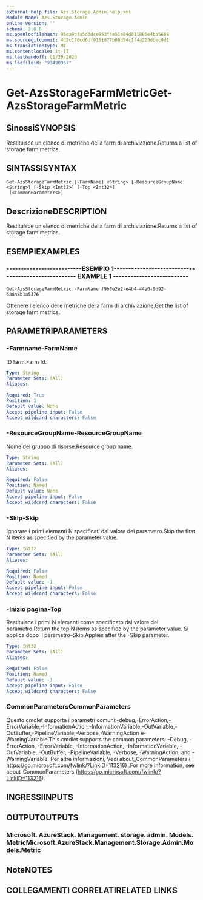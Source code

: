 ```yaml
---
external help file: Azs.Storage.Admin-help.xml
Module Name: Azs.Storage.Admin
online version: ''
schema: 2.0.0
ms.openlocfilehash: 95ea9afa5d3dce953f4e51e84d011886e4ba5688
ms.sourcegitcommit: 4d2c178cd6df9151877b08d54c1f4a228dbec9d1
ms.translationtype: MT
ms.contentlocale: it-IT
ms.lasthandoff: 01/29/2020
ms.locfileid: "93490957"
---
```

# <span data-ttu-id="2f868-101">Get-AzsStorageFarmMetric</span><span class="sxs-lookup"><span data-stu-id="2f868-101">Get-AzsStorageFarmMetric</span></span>

## <span data-ttu-id="2f868-102">Sinossi</span><span class="sxs-lookup"><span data-stu-id="2f868-102">SYNOPSIS</span></span>
<span data-ttu-id="2f868-103">Restituisce un elenco di metriche della farm di archiviazione.</span><span class="sxs-lookup"><span data-stu-id="2f868-103">Returns a list of storage farm metrics.</span></span>

## <span data-ttu-id="2f868-104">SINTASSI</span><span class="sxs-lookup"><span data-stu-id="2f868-104">SYNTAX</span></span>

```
Get-AzsStorageFarmMetric [-FarmName] <String> [-ResourceGroupName <String>] [-Skip <Int32>] [-Top <Int32>]
 [<CommonParameters>]
```

## <span data-ttu-id="2f868-105">Descrizione</span><span class="sxs-lookup"><span data-stu-id="2f868-105">DESCRIPTION</span></span>
<span data-ttu-id="2f868-106">Restituisce un elenco di metriche della farm di archiviazione.</span><span class="sxs-lookup"><span data-stu-id="2f868-106">Returns a list of storage farm metrics.</span></span>

## <span data-ttu-id="2f868-107">ESEMPI</span><span class="sxs-lookup"><span data-stu-id="2f868-107">EXAMPLES</span></span>

### <span data-ttu-id="2f868-108">--------------------------ESEMPIO 1--------------------------</span><span class="sxs-lookup"><span data-stu-id="2f868-108">-------------------------- EXAMPLE 1 --------------------------</span></span>
```
Get-AzsStorageFarmMetric -FarmName f9b8e2e2-e4b4-44e0-9d92-6a848b1a5376
```

<span data-ttu-id="2f868-109">Ottenere l'elenco delle metriche della farm di archiviazione.</span><span class="sxs-lookup"><span data-stu-id="2f868-109">Get the list of storage farm metrics.</span></span>

## <span data-ttu-id="2f868-110">PARAMETRI</span><span class="sxs-lookup"><span data-stu-id="2f868-110">PARAMETERS</span></span>

### <span data-ttu-id="2f868-111">-Farmname</span><span class="sxs-lookup"><span data-stu-id="2f868-111">-FarmName</span></span>
<span data-ttu-id="2f868-112">ID farm.</span><span class="sxs-lookup"><span data-stu-id="2f868-112">Farm Id.</span></span>

```yaml
Type: String
Parameter Sets: (All)
Aliases: 

Required: True
Position: 1
Default value: None
Accept pipeline input: False
Accept wildcard characters: False
```

### <span data-ttu-id="2f868-113">-ResourceGroupName</span><span class="sxs-lookup"><span data-stu-id="2f868-113">-ResourceGroupName</span></span>
<span data-ttu-id="2f868-114">Nome del gruppo di risorse.</span><span class="sxs-lookup"><span data-stu-id="2f868-114">Resource group name.</span></span>

```yaml
Type: String
Parameter Sets: (All)
Aliases: 

Required: False
Position: Named
Default value: None
Accept pipeline input: False
Accept wildcard characters: False
```

### <span data-ttu-id="2f868-115">-Skip</span><span class="sxs-lookup"><span data-stu-id="2f868-115">-Skip</span></span>
<span data-ttu-id="2f868-116">Ignorare i primi elementi N specificati dal valore del parametro.</span><span class="sxs-lookup"><span data-stu-id="2f868-116">Skip the first N items as specified by the parameter value.</span></span>

```yaml
Type: Int32
Parameter Sets: (All)
Aliases: 

Required: False
Position: Named
Default value: -1
Accept pipeline input: False
Accept wildcard characters: False
```

### <span data-ttu-id="2f868-117">-Inizio pagina</span><span class="sxs-lookup"><span data-stu-id="2f868-117">-Top</span></span>
<span data-ttu-id="2f868-118">Restituisce i primi N elementi come specificato dal valore del parametro.</span><span class="sxs-lookup"><span data-stu-id="2f868-118">Return the top N items as specified by the parameter value.</span></span>
<span data-ttu-id="2f868-119">Si applica dopo il parametro-Skip.</span><span class="sxs-lookup"><span data-stu-id="2f868-119">Applies after the -Skip parameter.</span></span>

```yaml
Type: Int32
Parameter Sets: (All)
Aliases: 

Required: False
Position: Named
Default value: -1
Accept pipeline input: False
Accept wildcard characters: False
```

### <span data-ttu-id="2f868-120">CommonParameters</span><span class="sxs-lookup"><span data-stu-id="2f868-120">CommonParameters</span></span>
<span data-ttu-id="2f868-121">Questo cmdlet supporta i parametri comuni:-debug,-ErrorAction,-ErrorVariable,-InformationAction,-InformationVariable,-OutVariable,-OutBuffer,-PipelineVariable,-Verbose,-WarningAction e-WarningVariable.</span><span class="sxs-lookup"><span data-stu-id="2f868-121">This cmdlet supports the common parameters: -Debug, -ErrorAction, -ErrorVariable, -InformationAction, -InformationVariable, -OutVariable, -OutBuffer, -PipelineVariable, -Verbose, -WarningAction, and -WarningVariable.</span></span> <span data-ttu-id="2f868-122">Per altre informazioni, Vedi about_CommonParameters ( https://go.microsoft.com/fwlink/?LinkID=113216) .</span><span class="sxs-lookup"><span data-stu-id="2f868-122">For more information, see about_CommonParameters (https://go.microsoft.com/fwlink/?LinkID=113216).</span></span>

## <span data-ttu-id="2f868-123">INGRESSI</span><span class="sxs-lookup"><span data-stu-id="2f868-123">INPUTS</span></span>

## <span data-ttu-id="2f868-124">OUTPUT</span><span class="sxs-lookup"><span data-stu-id="2f868-124">OUTPUTS</span></span>

### <span data-ttu-id="2f868-125">Microsoft. AzureStack. Management. storage. admin. Models. Metric</span><span class="sxs-lookup"><span data-stu-id="2f868-125">Microsoft.AzureStack.Management.Storage.Admin.Models.Metric</span></span>

## <span data-ttu-id="2f868-126">Note</span><span class="sxs-lookup"><span data-stu-id="2f868-126">NOTES</span></span>

## <span data-ttu-id="2f868-127">COLLEGAMENTI CORRELATI</span><span class="sxs-lookup"><span data-stu-id="2f868-127">RELATED LINKS</span></span>

